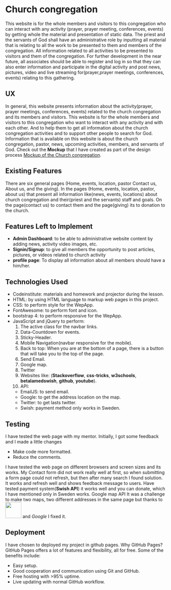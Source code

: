# Church congregation
This website is for the whole members and visitors to this congregation who can interact with any activity (prayer, prayer meeting, conferences, events) by getting whole the material and presentation of static data.
The priest and the servants of God shall have an administrative role by inputting all material that is relating to all the work to be presented to them and members of the congregation.
All information related to all activities to be presented to visitors and them of the congregation. 
For further development in the near future, all associates should be able to register and log in so that they can also enter information and participate in the digital activity
and post news, pictures, video and live streaming for(prayer,prayer meetings, conferences, events) relating to this gathering.

## UX
In general, this website presents information about the activity(prayer, prayer meetings, conferences, events) related to the church congregation and its members and visitors.
This website is for the whole members and visitors to this congregation who want to interact with any activity and with each other. 
And to help them to get all information about the church congregation activities and to support other people to search for God. 
Information that is available on this website is about the church congregation, pastor, news, upcoming activities, members, and servants of God.
Check out the **Mockup** that I have created as part of the design process <a href="https://drive.google.com/file/d/17ViYuw2z7ylrPO94FPM6-wteUdIhqoV3/view?usp=sharing" target="_blank"> Mockup of the Church congregation</a>.

## Existing Features
There are six general pages (Home, events, location, pastor Contact us, About us, and the giving).
In the pages (Home, events, location, pastor, about us) that present all information like(news, events, locations) about church congregation and their(priest and the servants) staff and goals.
On the page(contact us) to contact them and the page(giving) its to donation to the church.

## Features Left to Implement
- **Admin Dashboard**: to be able to administrative website content by adding news, activity video images, etc. 
- **Signin/Signup**: to give all members the opportunity to post articles, pictures, or videos related to church activity
- **profile page**: To display all information about all members should have a  him/her.

## Technologies Used
- Codeinstitute: materials and homework and projector during the lesson.
- HTML: by using HTML language to markup web pages in this project.
- CSS: to perform style for the WepApp.
- FontAwesome: to perform font and icon.
- bootstrap 4: to perform responsive for the WepApp.
- JavaScript and jQuery to perform:
    1. The active class for the navbar links.
    2. Data-Countdown for events.
    3. Sticky-Header.
    4. Mobile Navigation(navbar responsive for the mobile).
    5. Back to top: When you are at the bottom of a page, there is a button that will take you to the top of the page.
    6. Send Email.
    7. Google map.
    8. Twitter
    10. Websites like: (**Stackoverflow**, **css-tricks**, **w3schools**, **betalamedswish**, **github**, **youtube**).
    11. API:
    - EmailJS: to send email.
    - Google: to get the address location on the map.
    - Twitter: to get lasts twitter.
    - Swish: payment method only works in Sweden.

## Testing
I have tested the web page with my mentor. Initially, I got some feedback and I made a little changes
- Make code more formatted.
- Reduce the comments.

I have tested the web page on different browsers and screen sizes and its works. My Contact form did not work really well at first,
so when submitting a form page could not refresh, but then after many search I found solution.
It works and refresh well and shows feedback message to users.
Have tested payment system(**Swish API**) it works well and you can donate, which I have mentioned only in Sweden works.
Google map API It was a challenge to make two maps, two different addresses in the same page but thanks to<img src="https://codeinstitute.s3.amazonaws.com/fullstack/ci_logo_small.png" style="width:50px;"> and *Google* I fixed it.


## Deployment
I have chosen to deployed my project in github pages.
Why GitHub Pages? GitHub Pages offers a lot of features and flexibility, all for free. Some of the benefits include:

- Easy setup.
- Good cooperation and communication using Git and GitHub.
- Free hosting with >95% uptime.
- Live updating with normal GitHub workflow.

